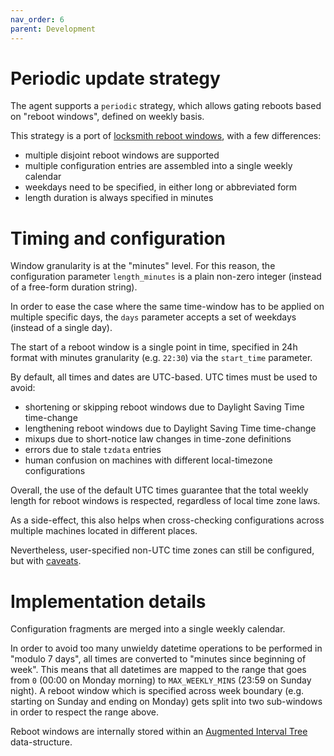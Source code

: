 ```yaml
---
nav_order: 6
parent: Development
---
```


# Periodic update strategy

The agent supports a `periodic` strategy, which allows gating reboots based on "reboot windows", defined on weekly basis.

This strategy is a port of [locksmith reboot windows][locksmith], with a few differences:

 * multiple disjoint reboot windows are supported
 * multiple configuration entries are assembled into a single weekly calendar
 * weekdays need to be specified, in either long or abbreviated form
 * length duration is always specified in minutes

[locksmith]: https://github.com/coreos/locksmith/tree/v0.6.2#reboot-windows

# Timing and configuration

Window granularity is at the "minutes" level. For this reason, the configuration parameter `length_minutes` is a plain non-zero integer (instead of a free-form duration string).

In order to ease the case where the same time-window has to be applied on multiple specific days, the `days` parameter accepts a set of weekdays (instead of a single day).

The start of a reboot window is a single point in time, specified in 24h format with minutes granularity (e.g. `22:30`) via the `start_time` parameter.

By default, all times and dates are UTC-based.
UTC times must be used to avoid:

 * shortening or skipping reboot windows due to Daylight Saving Time time-change
 * lengthening reboot windows due to Daylight Saving Time time-change
 * mixups due to short-notice law changes in time-zone definitions
 * errors due to stale `tzdata` entries
 * human confusion on machines with different local-timezone configurations

Overall, the use of the default UTC times guarantee that the total weekly length for reboot windows is respected, regardless of local time zone laws.

As a side-effect, this also helps when cross-checking configurations across multiple machines located in different places.

Nevertheless, user-specified non-UTC time zones can still be configured, but with [caveats][time-zone-caveats].

[time-zone-caveats]: ../usage/updates-strategy.md#time-zone-caveats

# Implementation details

Configuration fragments are merged into a single weekly calendar.

In order to avoid too many unwieldy datetime operations to be performed in "modulo 7 days", all times are converted to "minutes since beginning of week".
This means that all datetimes are mapped to the range that goes from `0` (00:00 on Monday morning) to `MAX_WEEKLY_MINS` (23:59 on Sunday night).
A reboot window which is specified across week boundary (e.g. starting on Sunday and ending on Monday) gets split into two sub-windows in order to respect the range above.

Reboot windows are internally stored within an [Augmented Interval Tree](https://en.wikipedia.org/wiki/Interval_tree#Augmented_tree) data-structure.
